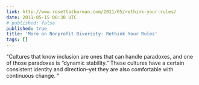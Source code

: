 ```yaml
---
link: http://www.rosettathurman.com/2011/05/rethink-your-rules/
date: 2011-05-15 00:38 UTC
# published: false
published: true
title: 'More on Nonprofit Diversity: Rethink Your Rules'
tags: []
---
```


"Cultures that know inclusion are ones that can handle paradoxes, and one of those paradoxes is “dynamic stability.” These cultures have a certain consistent identity and direction–yet they are also comfortable with continuous change. "
